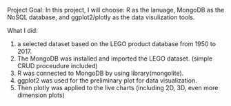 Project Goal:
In this project, I will choose: R as the lanuage, MongoDB as the NoSQL database, and ggplot2/plotly as the data visulization tools.


What I did:
1. a selected dataset based on the LEGO product database from 1950 to 2017. 
2. The MongoDB was installed and imported the LEGO dataset. (simple CRUD proceudure included)
3. R was connected to MongoDB by using library(mongolite). 
4. ggplot2 was used for the preliminary plot for data visualization. 
5. Then plotly was applied to the live charts (including 2D, 3D, even more dimension plots)